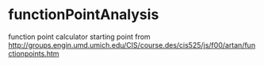 # functionPointAnalysis
function point calculator starting point from http://groups.engin.umd.umich.edu/CIS/course.des/cis525/js/f00/artan/functionpoints.htm
